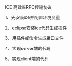 ICE 高效率RPC传输协议

1、先安装ice并配置环境变量

2、eclipse安装ice代码生成插件

3、用插件或命令生成接口文件

4、实现server端的代码

5、实现client端的代码
